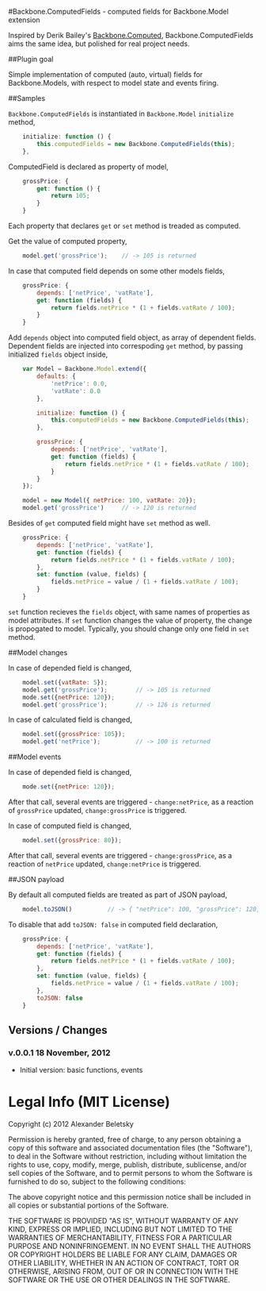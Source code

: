 #Backbone.ComputedFields - computed fields for Backbone.Model extension

Inspired by Derik Bailey's [Backbone.Computed](https://github.com/derickbailey/backbone.compute), Backbone.ComputedFields aims the same idea, but polished for real project needs.

##Plugin goal

Simple implementation of computed (auto, virtual) fields for Backbone.Models, with respect to model state and events firing.

##Samples

`Backbone.ComputedFields` is instantiated in `Backbone.Model` `initialize` method,

```js
    initialize: function () {
        this.computedFields = new Backbone.ComputedFields(this);
    },
```

ComputedField is declared as property of model,

```js
    grossPrice: {
        get: function () {
            return 105;
        }
    }
```

Each property that declares `get` or `set` method is treaded as computed.

Get the value of computed property, 

```js
    model.get('grossPrice');    // -> 105 is returned
```

In case that computed field depends on some other models fields,

```js
    grossPrice: {
        depends: ['netPrice', 'vatRate'],
        get: function (fields) {
            return fields.netPrice * (1 + fields.vatRate / 100);
        }
    }
```

Add `depends` object into computed field object, as array of dependent fields. Dependent fields are injected into correspoding `get` method, by passing initialized `fields` object inside,

```js
    var Model = Backbone.Model.extend({
        defaults: {
            'netPrice': 0.0,
            'vatRate': 0.0
        },

        initialize: function () {
            this.computedFields = new Backbone.ComputedFields(this);
        },

        grossPrice: {
            depends: ['netPrice', 'vatRate'],
            get: function (fields) {
                return fields.netPrice * (1 + fields.vatRate / 100);
            }
        }
    });

    model = new Model({ netPrice: 100, vatRate: 20});
    model.get('grossPrice')     // -> 120 is returned
```

Besides of `get` computed field might have `set` method as well. 

```js
    grossPrice: {
        depends: ['netPrice', 'vatRate'],
        get: function (fields) {
            return fields.netPrice * (1 + fields.vatRate / 100);
        },
        set: function (value, fields) {
            fields.netPrice = value / (1 + fields.vatRate / 100);
        }
    }
```

`set` function recieves the `fields` object, with same names of properties as model attributes. If `set` function changes the value of property, the change is propogated to model. Typically, you should change only one field in `set` method.

##Model changes

In case of depended field is changed,

```js
    model.set({vatRate: 5});
    model.get('grossPrice');        // -> 105 is returned
    mode.set({netPrice: 120});
    model.get('grossPrice');        // -> 126 is returned
```

In case of calculated field is changed, 

```js
    model.set({grossPrice: 105});
    model.get('netPrice');          // -> 100 is returned
```

##Model events

In case of depended field is changed,

```js
    mode.set({netPrice: 120});
```

After that call, several events are triggered - `change:netPrice`, as a reaction of `grossPrice` updated, `change:grossPrice` is triggered.

In case of computed field is changed,

```js
    model.set({grossPrice: 80});
```

After that call, several events are triggered - `change:grossPrice`, as a reaction of `netPrice` updated, `change:netPrice` is triggered.

##JSON payload

By default all computed fields are treated as part of JSON payload,

```js
    model.toJSON()          // -> { "netPrice": 100, "grossPrice": 120, "vatRate": 20 };
```

To disable that add `toJSON: false` in computed field declaration,

```js
    grossPrice: {
        depends: ['netPrice', 'vatRate'],
        get: function (fields) {
            return fields.netPrice * (1 + fields.vatRate / 100);
        },
        set: function (value, fields) {
            fields.netPrice = value / (1 + fields.vatRate / 100);
        },
        toJSON: false
    }
```

## Versions / Changes

### v.0.0.1 18 November, 2012

* Initial version: basic functions, events

# Legal Info (MIT License)

Copyright (c) 2012 Alexander Beletsky

Permission is hereby granted, free of charge, to any person obtaining a copy
of this software and associated documentation files (the "Software"), to deal
in the Software without restriction, including without limitation the rights
to use, copy, modify, merge, publish, distribute, sublicense, and/or sell
copies of the Software, and to permit persons to whom the Software is
furnished to do so, subject to the following conditions:

The above copyright notice and this permission notice shall be included in
all copies or substantial portions of the Software.

THE SOFTWARE IS PROVIDED "AS IS", WITHOUT WARRANTY OF ANY KIND, EXPRESS OR
IMPLIED, INCLUDING BUT NOT LIMITED TO THE WARRANTIES OF MERCHANTABILITY,
FITNESS FOR A PARTICULAR PURPOSE AND NONINFRINGEMENT. IN NO EVENT SHALL THE
AUTHORS OR COPYRIGHT HOLDERS BE LIABLE FOR ANY CLAIM, DAMAGES OR OTHER
LIABILITY, WHETHER IN AN ACTION OF CONTRACT, TORT OR OTHERWISE, ARISING FROM,
OUT OF OR IN CONNECTION WITH THE SOFTWARE OR THE USE OR OTHER DEALINGS IN
THE SOFTWARE.